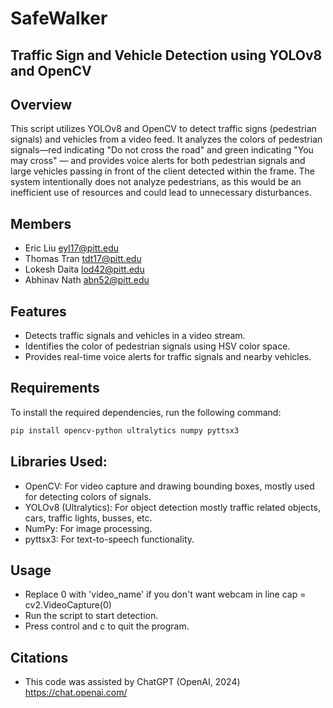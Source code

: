 # SafeWalker
## Traffic Sign and Vehicle Detection using YOLOv8 and OpenCV

## Overview
This script utilizes YOLOv8 and OpenCV to detect traffic signs (pedestrian signals) and vehicles from a video feed. It analyzes the colors of pedestrian signals—red indicating "Do not cross the road" and green indicating "You may cross" — and provides voice alerts for both pedestrian signals and large vehicles passing in front of the client detected within the frame. The system intentionally does not analyze pedestrians, as this would be an inefficient use of resources and could lead to unnecessary disturbances.

## Members
- Eric Liu   eyl17@pitt.edu
- Thomas Tran  tdt17@pitt.edu  
- Lokesh Daita lod42@pitt.edu
- Abhinav Nath abn52@pitt.edu

## Features
- Detects traffic signals and vehicles in a video stream.
- Identifies the color of pedestrian signals using HSV color space.
- Provides real-time voice alerts for traffic signals and nearby vehicles.

## Requirements

To install the required dependencies, run the following command:
```bash
pip install opencv-python ultralytics numpy pyttsx3
```
## Libraries Used:

- OpenCV: For video capture and drawing bounding boxes, mostly used for detecting colors of signals.
- YOLOv8 (Ultralytics): For object detection mostly traffic related objects, cars, traffic lights, busses, etc.
- NumPy: For image processing.
- pyttsx3: For text-to-speech functionality.
  
## Usage
- Replace 0 with 'video_name' if you don't want webcam in line cap = cv2.VideoCapture(0)
- Run the script to start detection.
- Press control and c to quit the program.

## Citations
- This code was assisted by ChatGPT (OpenAI, 2024)
  https://chat.openai.com/
